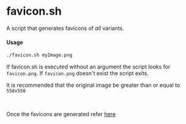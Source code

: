 # favicon.sh
A script that generates favicons of *all* variants.

#### Usage
```bash
./favicon.sh myImage.png
```

If favicon.sh is executed without an argument the script looks for `favicon.png`.
If `favicon.png` doesn't exist the script exits.

It is recommended that the original image be greater than or equal to `558x558`

<br>

Once the favicons are generated refer [here](https://github.com/audreyr/favicon-cheat-sheet)
